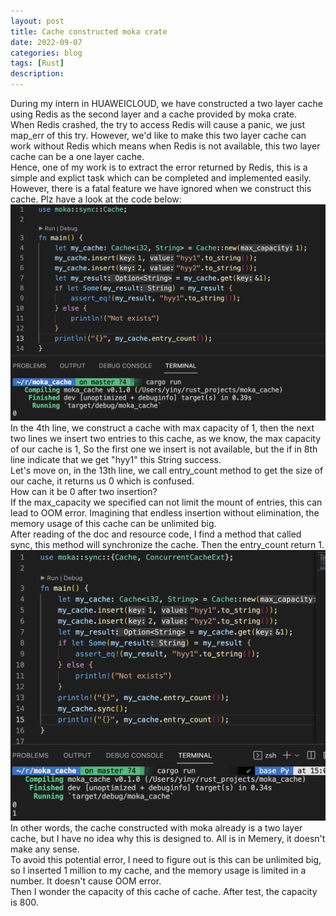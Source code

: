 ```yaml
---
layout: post
title: Cache constructed moka crate
date: 2022-09-07
categories: blog
tags: [Rust]
description: 
---
```


During my intern in HUAWEICLOUD, we have constructed a two layer cache using Redis as the second layer and a cache provided by moka crate.<br>
When Redis crashed, the try to access Redis will cause a panic, we just map_err of this try. However, we'd like to make this two layer cache can work without Redis which means when Redis is not available, this two layer cache can be a one layer cache.<br>
Hence, one of my work is to extract the error returned by Redis, this is a simple and explict task which can be completed and implemented easily.<br>
However, there is a fatal feature we have ignored when we construct this cache. Plz have a look at the code below:<br>
![pic](img/moka.png)
In the 4th line, we construct a cache with max capacity of 1, then the next two lines we insert two entries to this cache, as we know, the max capacity of our cache is 1, So the first one we insert is not available, but the if in 8th line indicate that we get "hyy1" this String success.<br>
Let's move on, in the 13th line, we call entry_count method to get the size of our cache, it returns us 0 which is confused.<br>
How can it be 0 after two insertion?<br>
If the max_capacity we specified can not limit the mount of entries, this can lead to OOM error. Imagining that endless insertion without elimination, the memory usage of this cache can be unlimited big.<br>
After reading of the doc and resource code, I find a method that called sync, this method will synchronize the cache. Then the entry_count return 1.<br>
![pic](img/moka2.png)
In other words, the cache constructed with moka already is a two layer cache, but I have no idea why this is designed to. All is in Memery, it doesn't make any sense.<br>
To avoid this potential error, I need to figure out is this can be unlimited big, so I inserted 1 million to my cache, and the memory usage is limited in a number. It doesn't cause OOM error.<br>
Then I wonder the capacity of this cache of cache. After test, the capacity is 800.